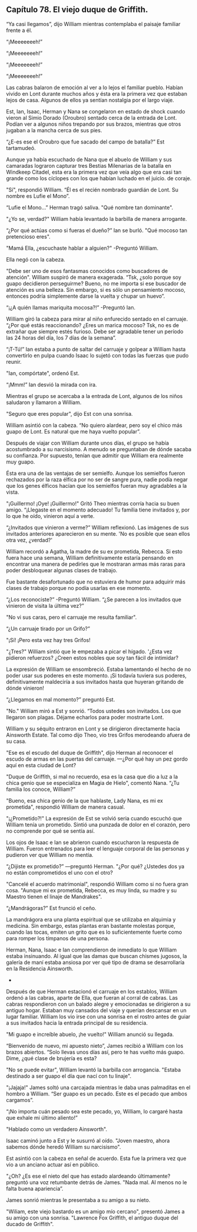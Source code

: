 
## Capítulo 78. El viejo duque de Griffith.


“Ya casi llegamos”, dijo William mientras contemplaba el paisaje familiar frente a él.

“¡Meeeeeeeh!”

“¡Meeeeeeeh!”

“¡Meeeeeeeh!”

“¡Meeeeeeeh!”

Las cabras balaron de emoción al ver a lo lejos el familiar pueblo. Habían vivido en Lont durante muchos años y ésta era la primera vez que estaban lejos de casa. Algunos de ellos ya sentían nostalgia por el largo viaje.

Est, Ian, Isaac, Herman y Nana se congelaron en estado de shock cuando vieron al Simio Dorado (Oroubro) sentado cerca de la entrada de Lont. Podían ver a algunos niños trepando por sus brazos, mientras que otros jugaban a la mancha cerca de sus pies.

“¿E-es ese el Oroubro que fue sacado del campo de batalla?” Est tartamudeó.

Aunque ya había escuchado de Nana que el abuelo de William y sus camaradas lograron capturar tres Bestias Milenarias de la batalla en Windkeep Citadel, esta era la primera vez que veía algo que era casi tan grande como los cíclopes con los que habían luchado en el juicio. de coraje.

"Sí", respondió William. “Él es el recién nombrado guardián de Lont. Su nombre es Lufie el Mono”.

“Lufie el Mono…” Herman tragó saliva. "Qué nombre tan dominante".

"¿Yo se, verdad?" William había levantado la barbilla de manera arrogante.

“¿Por qué actúas como si fueras el dueño?” Ian se burló. "Qué mocoso tan pretencioso eres".

"Mamá Ella, ¿escuchaste hablar a alguien?" -Preguntó William.

Ella negó con la cabeza.

"Debe ser uno de esos fantasmas conocidos como buscadores de atención". William suspiró de manera exagerada. “Tsk, ¿solo porque soy guapo decidieron perseguirme? Bueno, no me importa si ese buscador de atención es una belleza. Sin embargo, si es sólo un pensamiento mocoso, entonces podría simplemente darse la vuelta y chupar un huevo”.

“¡¿A quién llamas mariquita mocosa?!” -Preguntó Ian.

William giró la cabeza para mirar al niño enfurecido sentado en el carruaje. “¿Por qué estás reaccionando? ¿Eres un marica mocoso? Tsk, no es de extrañar que siempre estés furioso. Debe ser agradable tener un período las 24 horas del día, los 7 días de la semana”.

“¡T-Tú!” Ian estaba a punto de saltar del carruaje y golpear a William hasta convertirlo en pulpa cuando Isaac lo sujetó con todas las fuerzas que pudo reunir.

"Ian, compórtate", ordenó Est.

“¡Mmm!” Ian desvió la mirada con ira.

Mientras el grupo se acercaba a la entrada de Lont, algunos de los niños saludaron y llamaron a William.

"Seguro que eres popular", dijo Est con una sonrisa.

William asintió con la cabeza. “No quiero alardear, pero soy el chico más guapo de Lont. Es natural que me haya vuelto popular”.

Después de viajar con William durante unos días, el grupo se había acostumbrado a su narcisismo. A menudo se preguntaban de dónde sacaba su confianza. Por supuesto, tenían que admitir que William era realmente muy guapo.

Ésta era una de las ventajas de ser semielfo. Aunque los semielfos fueron rechazados por la raza élfica por no ser de sangre pura, nadie podía negar que los genes élficos hacían que los semielfos fueran muy agradables a la vista.

"¡Guillermo! ¡Oye! ¡Guillermo!" Gritó Theo mientras corría hacia su buen amigo. “¡Llegaste en el momento adecuado! Tu familia tiene invitados y, por lo que he oído, vinieron aquí a verte.

“¿Invitados que vinieron a verme?” William reflexionó. Las imágenes de sus invitados anteriores aparecieron en su mente. 'No es posible que sean ellos otra vez, ¿verdad?'

William recordó a Agatha, la madre de su ex prometida, Rebecca. Si esto fuera hace una semana, William definitivamente estaría pensando en encontrar una manera de pedirles que le mostraran armas más raras para poder desbloquear algunas clases de trabajo.

Fue bastante desafortunado que no estuviera de humor para adquirir más clases de trabajo porque no podía usarlas en ese momento.

“¿Los reconociste?” -Preguntó William. “¿Se parecen a los invitados que vinieron de visita la última vez?”

"No vi sus caras, pero el carruaje me resulta familiar".

“¿Un carruaje tirado por un Grifo?”

"¡Sí! ¡Pero esta vez hay tres Grifos!

"¿Tres?" William sintió que le empezaba a picar el hígado. '¿Esta vez pidieron refuerzos? ¿Creen estos nobles que soy tan fácil de intimidar?

La expresión de William se ensombreció. Estaba lamentando el hecho de no poder usar sus poderes en este momento. ¡Si todavía tuviera sus poderes, definitivamente maldeciría a sus invitados hasta que huyeran gritando de dónde vinieron!

“¿Llegamos en mal momento?” preguntó Est.

"No." William miró a Est y sonrió. “Todos ustedes son invitados. Los que llegaron son plagas. Déjame echarlos para poder mostrarte Lont.

William y su séquito entraron en Lont y se dirigieron directamente hacia Ainsworth Estate. Tal como dijo Theo, vio tres Grifos merodeando afuera de su casa.

"Ese es el escudo del duque de Griffith", dijo Herman al reconocer el escudo de armas en las puertas del carruaje. —¿Por qué hay un pez gordo aquí en esta ciudad de Lont?

"Duque de Griffith, si mal no recuerdo, esa es la casa que dio a luz a la chica genio que se especializa en Magia de Hielo", comentó Nana. “¿Tu familia los conoce, William?”

"Bueno, esa chica genio de la que hablaste, Lady Nana, es mi ex prometida", respondió William de manera casual.

"¡¿Prometido?!" La expresión de Est se volvió seria cuando escuchó que William tenía un prometido. Sintió una punzada de dolor en el corazón, pero no comprende por qué se sentía así.

Los ojos de Isaac e Ian se abrieron cuando escucharon la respuesta de William. Fueron entrenados para leer el lenguaje corporal de las personas y pudieron ver que William no mentía.

“¿Dijiste ex prometido?” —preguntó Herman. "¿Por qué? ¿Ustedes dos ya no están comprometidos el uno con el otro?

"Cancelé el acuerdo matrimonial", respondió William como si no fuera gran cosa. "Aunque mi ex prometida, Rebecca, es muy linda, su madre y su Maestro tienen el linaje de Mandrakes".

“¿Mandrágoras?” Est frunció el ceño.

La mandrágora era una planta espiritual que se utilizaba en alquimia y medicina. Sin embargo, estas plantas eran bastante molestas porque, cuando las tocas, emiten un grito que es lo suficientemente fuerte como para romper los tímpanos de una persona.

Herman, Nana, Isaac e Ian comprendieron de inmediato lo que William estaba insinuando. Al igual que las damas que buscan chismes jugosos, la galería de maní estaba ansiosa por ver qué tipo de drama se desarrollaría en la Residencia Ainsworth.

-

Después de que Herman estacionó el carruaje en los establos, William ordenó a las cabras, aparte de Ella, que fueran al corral de cabras. Las cabras respondieron con un balado alegre y emocionadas se dirigieron a su antiguo hogar. Estaban muy cansados ​​del viaje y querían descansar en un lugar familiar. William los vio irse con una sonrisa en el rostro antes de guiar a sus invitados hacia la entrada principal de su residencia.

"Mi guapo e increíble abuelo, ¡he vuelto!" William anunció su llegada.

“Bienvenido de nuevo, mi apuesto nieto”, James recibió a William con los brazos abiertos. “Solo llevas unos días así, pero te has vuelto más guapo. Dime, ¿qué clase de brujería es esta?

"No se puede evitar", William levantó la barbilla con arrogancia. "Estaba destinado a ser guapo el día que nací con tu linaje".

"¡Jajaja!" James soltó una carcajada mientras le daba unas palmaditas en el hombro a William. “Ser guapo es un pecado. Este es el pecado que ambos cargamos”.

“¡No importa cuán pesado sea este pecado, yo, William, lo cargaré hasta que exhale mi último aliento!”

"Hablado como un verdadero Ainsworth".

Isaac caminó junto a Est y le susurró al oído. "Joven maestro, ahora sabemos dónde heredó William su narcisismo".

Est asintió con la cabeza en señal de acuerdo. Esta fue la primera vez que vio a un anciano actuar así en público.

"¿Oh? ¿Es ese el nieto del que has estado alardeando últimamente? preguntó una voz retumbante detrás de James. "Nada mal. Al menos no le falta buena apariencia”.

James sonrió mientras le presentaba a su amigo a su nieto.

"Wiliam, este viejo bastardo es un amigo mío cercano", presentó James a su amigo con una sonrisa. "Lawrence Fox Griffith, el antiguo duque del ducado de Griffith".
